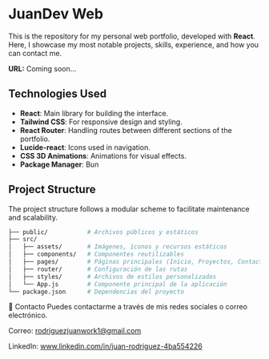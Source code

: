# JuanDev Web

This is the repository for my personal web portfolio, developed with **React**. Here, I showcase my most notable projects, skills, experience, and how you can contact me.

**URL:** Coming soon...

## Technologies Used

- **React**: Main library for building the interface.
- **Tailwind CSS**: For responsive design and styling.
- **React Router**: Handling routes between different sections of the portfolio.
- **Lucide-react**: Icons used in navigation.
- **CSS 3D Animations**: Animations for visual effects.
- **Package Manager**: Bun

## Project Structure

The project structure follows a modular scheme to facilitate maintenance and scalability.

```bash
├── public/           # Archivos públicos y estáticos
├── src/
│   ├── assets/       # Imágenes, íconos y recursos estáticos
│   ├── components/   # Componentes reutilizables
│   ├── pages/        # Páginas principales (Inicio, Proyectos, Contacto)
│   ├── router/       # Configuración de las rutas
│   ├── styles/       # Archivos de estilos personalizados
│   └── App.js        # Componente principal de la aplicación
└── package.json      # Dependencias del proyecto

```

📩 Contacto
Puedes contactarme a través de mis redes sociales o correo electrónico.

Correo: rodriguezjuanwork1@gmail.com

LinkedIn: www.linkedin.com/in/juan-rodriguez-4ba554226

